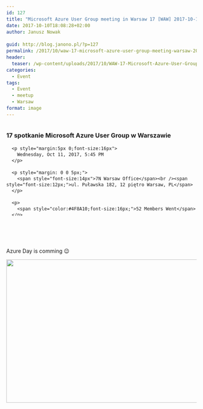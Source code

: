 ```yaml
---
id: 127
title: "Microsoft Azure User Group meeting in Warsaw 17 [WAW] 2017-10-11"
date: 2017-10-10T18:08:28+02:00
author: Janusz Nowak

guid: http://blog.janono.pl/?p=127
permalink: /2017/10/waw-17-microsoft-azure-user-group-meeting-warsaw-2017-10-11/
header:
  teaser: /wp-content/uploads/2017/10/WAW-17-Microsoft-Azure-User-Group-meeting-in-Warsaw-2017-10-11.png
categories:
  - Event
tags:
  - Event
  - meetup
  - Warsaw
format: image
---
```


<div class="llorix-one-lite-video-container">
  <div id="meetup_oembed" style="height:286px">
    <div style="max-height:246px;overflow:hidden">
      <h3>
        17 spotkanie Microsoft Azure User Group w Warszawie
      </h3>
      
      <p style="margin:5px 0;font-size:16px">
        Wednesday, Oct 11, 2017, 5:45 PM
      </p>
      
      <p style="margin: 0 0 5px;">
        <span style="font-size:14px">7N Warsaw Office</span><br /><span style="font-size:12px;">ul. Puławska 182, 12 piętro Warsaw, PL</span>
      </p>
      
      <p>
        <span style="color:#4F8A10;font-size:16px;">52 Members Went</span>
      </p>
      
      <div style="margin:5px 0 10px" class="mu_clearfix">
        <div class="photo">
          <img src="https://secure.meetupstatic.com/photos/member/6/1/f/2/thumb_271645074.jpeg" />
        </div>
        
        <div class="photo">
          <img src="https://secure.meetupstatic.com/photos/member/e/2/2/9/thumb_263577897.jpeg" />
        </div>
        
        <div class="photo">
          <img src="https://secure.meetupstatic.com/photos/member/1/0/b/2/thumb_267124274.jpeg" />
        </div>
        
        <div class="photo">
          <img src="https://secure.meetupstatic.com/photos/member/b/7/3/d/thumb_264346909.jpeg" />
        </div>
        
        <div class="photo">
          <img src="https://secure.meetupstatic.com/photos/member/6/6/2/a/thumb_265646154.jpeg" />
        </div>
        
        <div class="photo">
          <img src="https://secure.meetupstatic.com/photos/member/d/3/0/c/thumb_249834028.jpeg" />
        </div>
        
        <div class="photo">
          <img src="https://secure.meetupstatic.com/photos/member/8/5/d/0/thumb_260734256.jpeg" />
        </div>
        
        <div class="photo">
          <img src="https://secure.meetupstatic.com/photos/member/4/f/9/0/thumb_263180368.jpeg" />
        </div>
        
        <div class="photo">
          <img src="https://secure.meetupstatic.com/photos/member/6/e/1/4/thumb_261388180.jpeg" />
        </div>
        
        <div class="photo">
          <img src="https://secure.meetupstatic.com/photos/member/e/1/0/0/thumb_271257600.jpeg" />
        </div>
        
        <div class="photo">
          <img src="https://secure.meetupstatic.com/photos/member/9/4/3/d/thumb_262597949.jpeg" />
        </div>
        
        <div class="photo">
          <img src="https://secure.meetupstatic.com/photos/member/2/4/9/4/thumb_262509364.jpeg" />
        </div></p>
      </div>
      
      <p style="line-height:16px">
        Hej Grupowicze! Kolejny miesiąc nastał, więc wypada spotkać się i porozmawiać o chmurach! Spotykamy się jak zwykle w siedzibie firmy 7N już za tydzień11 października o 17:45! Na scenie stanie Michał Smereczyński ze swoją sesją o Azure Metadata API dla maszyn wirtualnych. Będę też ja, Emil &#8211; poopowiadamy sobie chwilę o nowościach chmurowych po Ignit&#8230;
      </p></p>
    </div>
    
    <p style="margin:10px 0 0;">
      <a href="https://www.meetup.com/Microsoft-Azure-Users-Group-Poland/events/243942157/" target="_blank" class="mu_button"><strong>Check out this Meetup &rarr;</strong></a>
    </p>
  </div>
</div>

&nbsp;

Azure Day is comming 😉

<img class="wp-image-142 alignnone" src="/wp-content/uploads/2017/10/WAW-17-Microsoft-Azure-User-Group-meeting-in-Warsaw-2017-10-11-300x192.png" alt="" width="594" height="380" srcset="/wp-content/uploads/2017/10/WAW-17-Microsoft-Azure-User-Group-meeting-in-Warsaw-2017-10-11-300x192.png 300w, /wp-content/uploads/2017/10/WAW-17-Microsoft-Azure-User-Group-meeting-in-Warsaw-2017-10-11-768x491.png 768w, /wp-content/uploads/2017/10/WAW-17-Microsoft-Azure-User-Group-meeting-in-Warsaw-2017-10-11-1024x654.png 1024w, /wp-content/uploads/2017/10/WAW-17-Microsoft-Azure-User-Group-meeting-in-Warsaw-2017-10-11.png 1316w" sizes="(max-width: 594px) 100vw, 594px" />
